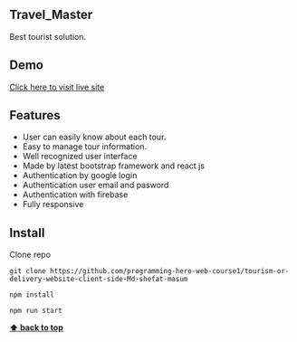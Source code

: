 ## Travel_Master

Best tourist solution.

## Demo

<a target="_blank" href="https://tms.sobujdiganta.com">Click here to visit live site</a>

## Features 
- User can easily know about each tour.
- Easy to manage tour information.
- Well recognized user interface
- Made by latest bootstrap framework and react js
- Authentication by google login
- Authentication user email and pasword
- Authentication with firebase
- Fully responsive

## Install

Clone repo

```
git clone https://github.com/programming-hero-web-course1/tourism-or-delivery-website-client-side-Md-shefat-masum
```

```
npm install
```

```
npm run start
```

**[⬆ back to top](#Travel_Master)**

[Demo]:#Demo
[Features]:#Features
[Install]:#install
